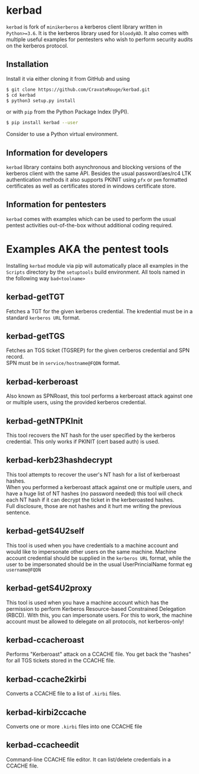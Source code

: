 # kerbad
`kerbad` is fork of `minikerberos` a kerberos client library written in `Python>=3.6`. It is the kerberos library used for `bloodyAD`. It also comes with multiple useful examples for pentesters who wish to perform security audits on the kerberos protocol.  

## Installation

Install it via either cloning it from GitHub and using  

```bash
$ git clone https://github.com/CravateRouge/kerbad.git
$ cd kerbad
$ python3 setup.py install
```  
  
or with `pip` from the Python Package Index (PyPI).
  
```bash
$ pip install kerbad --user
```

Consider to use a Python virtual environment.

## Information for developers
`kerbad` library contains both asynchronous and blocking versions of the kerberos client with the same API. Besides the usual password/aes/rc4 LTK authentication methods it also supports PKINIT using `pfx` or `pem` formatted certificates as well as certificates stored in windows certificate store. 

## Information for pentesters
`kerbad` comes with examples which can be used to perform the usual pentest activities out-of-the-box without additional coding required.

# Examples AKA the pentest tools
Installing `kerbad` module via pip will automatically place all examples in the `Scripts` directory by the `setuptools` build environment. All tools named in the following way `bad<toolname>`

## kerbad-getTGT
Fetches a TGT for the given kerberos credential. The kredential must be in a standard `kerberos URL` format.

## kerbad-getTGS
Fetches an TGS ticket (TGSREP) for the given cerberos credential and SPN record.  
SPN must be in `service/hostname@FQDN` format.

## kerbad-kerberoast
Also known as SPNRoast, this tool performs a kerberoast attack against one or multiple users, using the provided kerberos credential.

## kerbad-getNTPKInit
This tool recovers the NT hash for the user specified by the kerberos credential. This only works if PKINIT (cert based auth) is used.

## kerbad-kerb23hashdecrypt
This tool attempts to recover the user's NT hash for a list of kerberoast hashes.  
When you performed a kerberoast attack against one or multiple users, and have a huge list of NT hashes (no password needed) this tool will check each NT hash if it can decrypt the ticket in the kerberoasted hashes.  
Full disclosure, those are not hashes and it hurt me writing the previous sentence.  

## kerbad-getS4U2self
This tool is used when you have credentials to a machine account and would like to impersonate other users on the same machine. Machine account credential should be supplied in the `kerberos URL` format, while the user to be impersonated should be in the usual UserPrincialName format eg `username@FQDN`

## kerbad-getS4U2proxy
This tool is used when you have a machine account which has the permission to perform Kerberos Resource-based Constrained Delegation (RBCD). With this, you can impersonate users. For this to work, the machine account must be allowed to delegate on all protocols, not kerberos-only!

## kerbad-ccacheroast
Performs "Kerberoast" attack on a CCACHE file. You get back the "hashes" for all TGS tickets stored in the CCACHE file.

## kerbad-ccache2kirbi
Converts a CCACHE file to a list of `.kirbi` files.


## kerbad-kirbi2ccache
Converts one or more `.kirbi` files into one CCACHE file

## kerbad-ccacheedit
Command-line CCACHE file editor. It can list/delete credentials in a CCACHE file.

